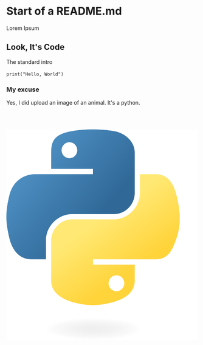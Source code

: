 # Start of a README.md

Lorem Ipsum

## Look, It's Code

The standard intro

<code>print("Hello, World")</code>

### My excuse

Yes, I did upload an image of an animal. It's a python.

<br>
<br>

![Python](python.png)

